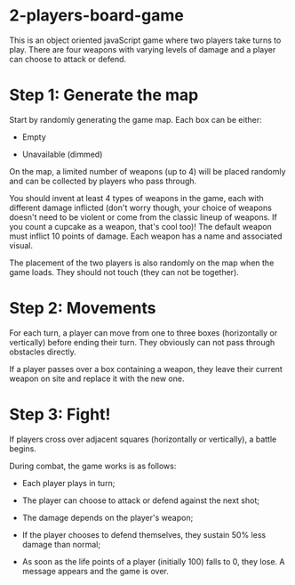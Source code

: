 # 2-players-board-game
This is an object oriented javaScript game where two players take turns to play. There are four weapons with varying levels of damage and a player can choose to attack or defend.

# Step 1: Generate the map
Start by randomly generating the game map. Each box can be either:

* Empty

* Unavailable (dimmed)

On the map, a limited number of weapons (up to 4) will be placed randomly and can be collected by players who pass through.

You should invent at least 4 types of weapons in the game, each with different damage inflicted (don't worry though, your choice of weapons doesn't need to be violent or come from the classic lineup of weapons. If you count a cupcake as a weapon, that's cool too)! The default weapon must inflict 10 points of damage. Each weapon has a name and associated visual.

The placement of the two players is also randomly on the map when the game loads. They should not touch (they can not be together).

# Step 2: Movements
For each turn, a player can move from one to three boxes (horizontally or vertically) before ending their turn. They obviously can not pass through obstacles directly.

If a player passes over a box containing a weapon, they leave their current weapon on site and replace it with the new one.

# Step 3: Fight!
If players cross over adjacent squares (horizontally or vertically), a battle begins.

During combat, the game works is as follows:

* Each player plays in turn;

* The player can choose to attack or defend against the next shot;

* The damage depends on the player's weapon;

* If the player chooses to defend themselves, they sustain 50% less damage than normal;

* As soon as the life points of a player (initially 100) falls to 0, they lose. A message appears and the game is over.
